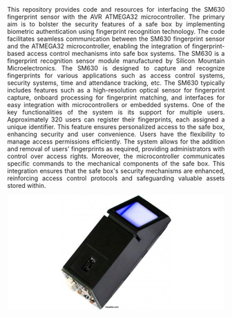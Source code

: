 <div style="text-align: justify;">
    This repository provides code and resources for interfacing the SM630 fingerprint sensor with the AVR ATMEGA32 microcontroller. The primary aim is to bolster the security features of a safe box by implementing biometric authentication using fingerprint recognition technology. The code facilitates seamless communication between the SM630 fingerprint sensor and the ATMEGA32 microcontroller, enabling the integration of fingerprint-based access control mechanisms into safe box systems.
The SM630 is a fingerprint recognition sensor module manufactured by Silicon Mountain Microelectronics. The SM630 is designed to capture and recognize fingerprints for various applications such as access control systems, security systems, time and attendance tracking, etc. The SM630 typically includes features such as a high-resolution optical sensor for fingerprint capture, onboard processing for fingerprint matching, and interfaces for easy integration with microcontrollers or embedded systems.
One of the key functionalities of the system is its support for multiple users. Approximately 320 users can register their fingerprints, each assigned a unique identifier. This feature ensures personalized access to the safe box, enhancing security and user convenience. Users have the flexibility to manage access permissions efficiently. The system allows for the addition and removal of users' fingerprints as required, providing administrators with control over access rights.
Moreover, the microcontroller communicates specific commands to the mechanical components of the safe box. This integration ensures that the safe box's security mechanisms are enhanced, reinforcing access control protocols and safeguarding valuable assets stored within.

![SM630](./SM630.jpg)

</div>
